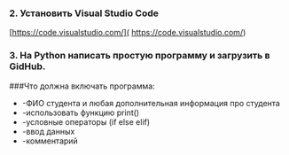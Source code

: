 ### 2. Установить Visual Studio Code 
[https://code.visualstudio.com/]( https://code.visualstudio.com/) 


### 3. На Python написать простую программу и загрузить в GidHub.
###Что должна включать программа:
* -ФИО студента и любая дополнительная информация про студента 
* -использовать функцию print() 
* -условные операторы (if else elif)
* -ввод данных
* -комментарий
